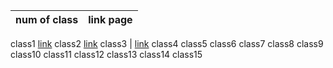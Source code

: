 num of class|            link page
------------| --------------------------------
class1        [ link](https://jarrar93.github.io/Code-201-Reading-Notes/read01a)
class2                    [link](https://jarrar93.github.io/Code-201-Reading-Notes/class02)
class3         | [link](https://jarrar93.github.io/Code-201-Reading-Notes/read03)
class4          []()
class5
class6
class7
class8
class9
class10
class11
class12
class13
class14
class15
